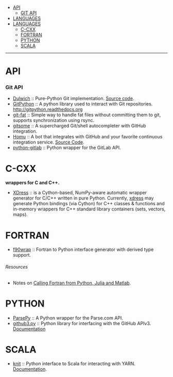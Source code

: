 + [API](#api)
   + [GIT API](#git-api)
+ [LANGUAGES](#languages)
+ [LANGUAGES](#languages)
   + [C-CXX](#cxx)
   + [FORTRAN](#fortran)
   + [PYTHON](#python)
   + [SCALA](#scala)

----

# API
### Git API
+ [Dulwich](https://www.dulwich.io/) :: Pure-Python Git implementation. [Source code](https://github.com/jelmer/dulwich).
+ [GitPython](https://github.com/gitpython-developers/GitPython) :: A python library used to interact with Git repositories. http://gitpython.readthedocs.org
+ [git-fat](https://github.com/jedbrown/git-fat) :: Simple way to handle fat files without committing them to git, supports synchronization using rsync.
+ [gitsome](https://github.com/donnemartin/gitsome) :: A supercharged Git/shell autocompleter with GitHub integration.
+ [Homu](http://homu.io/) :: A bot that integrates with GitHub and your favorite continuous integration service. [Source Code](https://github.com/barosl/homu).
+ [python-gitlab](https://github.com/gpocentek/python-gitlab) :: Python wrapper for the GitLab API.



# C-CXX 
**wrappers for C and C++.**
+ [XDress](https://github.com/xdress/xdress) :: is a Cython-based, NumPy-aware automatic wrapper generator for C/C++ written in pure Python. Currently, [xdress](http://xdress.org/) may generate Python bindings (via Cython) for C++ classes & functions and in-memory wrappers for C++ standard library containers (sets, vectors, maps).

# FORTRAN
+ [f90wrap](https://github.com/jameskermode/f90wrap) :: Fortran to Python interface generator with derived type support.

###### Resources
+ Notes on [Calling Fortran from Python, Julia and Matlab](http://maurow.bitbucket.org/notes/calling_fortran_from_misc.html).

# PYTHON
+ [ParsePy](https://github.com/dgrtwo/ParsePy) :: A Python wrapper for the Parse.com API.
+ [github3.py](https://github.com/sigmavirus24/github3.py) :: Python library for interfacing with the GitHub APIv3. [Documentation](http://github3py.readthedocs.org/)

# SCALA
+ [knit](https://github.com/dask/knit) :: Python interface to Scala for interacting with YARN. [Documentation](http://knit.readthedocs.org/en/latest/).
